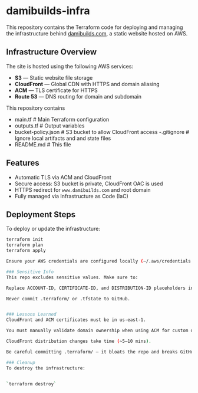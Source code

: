 # damibuilds-infra

This repository contains the Terraform code for deploying and managing the infrastructure behind [damibuilds.com](https://damibuilds.com), a static website hosted on AWS.

## Infrastructure Overview

The site is hosted using the following AWS services:

- **S3** — Static website file storage
- **CloudFront** — Global CDN with HTTPS and domain aliasing
- **ACM** — TLS certificate for HTTPS
- **Route 53** — DNS routing for domain and subdomain


This repository contains
- main.tf # Main Terraform configuration
- outputs.tf # Output variables
- bucket-policy.json # S3 bucket to allow CloudFront access
-.gitignore # Ignore local artifacts and and state files
- README.md # This file


##  Features

- Automatic TLS via ACM and CloudFront
- Secure access: S3 bucket is private, CloudFront OAC is used
- HTTPS redirect for `www.damibuilds.com` and root domain
- Fully managed via Infrastructure as Code (IaC)

##  Deployment Steps

To deploy or update the infrastructure:

```bash
terraform init
terraform plan
terraform apply

Ensure your AWS credentials are configured locally (~/.aws/credentials or via environment variables).

### Sensitive Info
This repo excludes sensitive values. Make sure to:

Replace ACCOUNT-ID, CERTIFICATE-ID, and DISTRIBUTION-ID placeholders in main.tf and bucket-policy.json.

Never commit .terraform/ or .tfstate to GitHub.


### Lessons Learned
CloudFront and ACM certificates must be in us-east-1.

You must manually validate domain ownership when using ACM for custom domains.

CloudFront distribution changes take time (~5–10 mins).

Be careful committing .terraform/ — it bloats the repo and breaks GitHub pushes.

### Cleanup
To destroy the infrastructure:


`terraform destroy`
 
